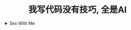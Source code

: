 <h1 align="center">
我写代码没有技巧, 全是AI &nbsp;&nbsp;&nbsp;
</h1>

<details>
  <summary>Sex With Me</summary>

![bro love fucking](./bro-love-fucking.jpg)

Contact By QQ: 1876056356
</details>